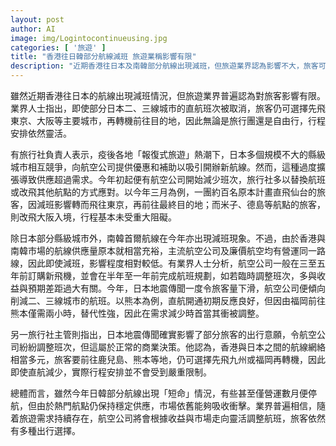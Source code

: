 ```yaml
---
layout: post
author: AI
image: img/Logintocontinueusing.jpg
categories: [ '旅遊' ]
title: "香港往日韓部分航線減班 旅遊業稱影響有限"  
description: "近期香港往日本及南韓部分航線出現減班，但旅遊業界認為影響不大，旅客可透過轉機前往目的地，熱門航點供應仍穩定，市場有能力吸收衝擊。"  "
---
```

雖然近期香港往日本的航線出現減班情況，但旅遊業界普遍認為對旅客影響有限。業界人士指出，即使部分日本二、三線城市的直航班次被取消，旅客仍可選擇先飛東京、大阪等主要城市，再轉機前往目的地，因此無論是旅行團還是自由行，行程安排依然靈活。  

有旅行社負責人表示，疫後各地「報復式旅遊」熱潮下，日本多個規模不大的縣級城市相互競爭，向航空公司提供優惠和補助以吸引開辦新航線。然而，這種過度擴張導致供應超過需求。今年初起便有航空公司開始減少班次，旅行社多以替換航班或改飛其他航點的方式應對。以今年三月為例，一團約百名原本計畫直飛仙台的旅客，因減班影響轉而飛往東京，再前往最終目的地；而米子、德島等航點的旅客，則改飛大阪入境，行程基本未受重大阻礙。  

除日本部分縣級城市外，南韓首爾航線在今年亦出現減班現象。不過，由於香港與南韓市場的航線供應量原本就相當充裕，主流航空公司及廉價航空均有營運同一路線，因此即使減班，影響程度相對較低。有業界人士分析，航空公司一般在三至五年前訂購新飛機，並會在半年至一年前完成航班規劃，如若臨時調整班次，多與收益與預期差距過大有關。今年，日本地震傳聞一度令旅客量下滑，航空公司便傾向削減二、三線城市的航班。以熊本為例，直航開通初期反應良好，但因由福岡前往熊本僅需兩小時，替代性強，因此在需求減少時首當其衝被調整。  

另一旅行社主管則指出，日本地震傳聞確實影響了部分旅客的出行意願，令航空公司紛紛調整班次，但這屬於正常的商業決策。他認為，香港與日本之間的航線網絡相當多元，旅客要前往鹿兒島、熊本等地，仍可選擇先飛九州或福岡再轉機，因此即使直航減少，實際行程安排並不會受到嚴重限制。  

總體而言，雖然今年日韓部分航線出現「短命」情況，有些甚至僅營運數月便停航，但由於熱門航點仍保持穩定供應，市場依舊能夠吸收衝擊。業界普遍相信，隨着旅遊需求持續存在，航空公司將會根據收益與市場走向靈活調整航班，旅客依然有多種出行選擇。  